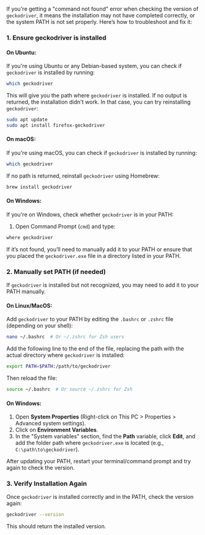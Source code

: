 If you're getting a "command not found" error when checking the version of `geckodriver`, it means the installation may not have completed correctly, or the system PATH is not set properly. Here’s how to troubleshoot and fix it:

### 1. **Ensure geckodriver is installed**

#### On Ubuntu:
If you're using Ubuntu or any Debian-based system, you can check if `geckodriver` is installed by running:

```bash
which geckodriver
```

This will give you the path where `geckodriver` is installed. If no output is returned, the installation didn't work. In that case, you can try reinstalling `geckodriver`:

```bash
sudo apt update
sudo apt install firefox-geckodriver
```

#### On macOS:
If you're using macOS, you can check if `geckodriver` is installed by running:

```bash
which geckodriver
```

If no path is returned, reinstall `geckodriver` using Homebrew:

```bash
brew install geckodriver
```

#### On Windows:
If you're on Windows, check whether `geckodriver` is in your PATH:

1. Open Command Prompt (`cmd`) and type:

```bash
where geckodriver
```

If it’s not found, you’ll need to manually add it to your PATH or ensure that you placed the `geckodriver.exe` file in a directory listed in your PATH.

### 2. **Manually set PATH (if needed)**

If `geckodriver` is installed but not recognized, you may need to add it to your PATH manually.

#### On Linux/MacOS:
Add `geckodriver` to your PATH by editing the `.bashrc` or `.zshrc` file (depending on your shell):

```bash
nano ~/.bashrc  # Or ~/.zshrc for Zsh users
```

Add the following line to the end of the file, replacing the path with the actual directory where `geckodriver` is installed:

```bash
export PATH=$PATH:/path/to/geckodriver
```

Then reload the file:

```bash
source ~/.bashrc  # Or source ~/.zshrc for Zsh
```

#### On Windows:
1. Open **System Properties** (Right-click on This PC > Properties > Advanced system settings).
2. Click on **Environment Variables**.
3. In the "System variables" section, find the **Path** variable, click **Edit**, and add the folder path where `geckodriver.exe` is located (e.g., `C:\path\to\geckodriver`).

After updating your PATH, restart your terminal/command prompt and try again to check the version.

### 3. **Verify Installation Again**
Once `geckodriver` is installed correctly and in the PATH, check the version again:

```bash
geckodriver --version
```

This should return the installed version.
